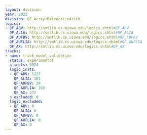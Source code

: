 ```yaml
---
layout: division
year: 2023
division: QF_Array+Bitvec+LinArith
logics: 
- QF_ABV: http://smtlib.cs.uiowa.edu/logics.shtml#QF_ABV
  QF_ALIA: http://smtlib.cs.uiowa.edu/logics.shtml#QF_ALIA
  QF_AUFBV: http://smtlib.cs.uiowa.edu/logics.shtml#QF_AUFBV
  QF_AUFLIA: http://smtlib.cs.uiowa.edu/logics.shtml#QF_AUFLIA
  QF_AX: http://smtlib.cs.uiowa.edu/logics.shtml#QF_AX
tracks:
- name: track_model_validation
  status: experimental
  n_insts: 5924
  logic_insts:
  - QF_ABV: 5227
    QF_ALIA: 101
    QF_AUFBV: 24
    QF_AUFLIA: 300
    QF_AX: 272
  n_excluded: 0
  logic_excluded:
  - QF_ABV: 0
    QF_ALIA: 0
    QF_AUFBV: 0
    QF_AUFLIA: 0
    QF_AX: 0
---
```


